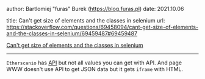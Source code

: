
author: Bartlomiej "furas" Burek (https://blog.furas.pl)
date: 2021.10.06

title: Can't get size of elements and the classes in selenium
url: https://stackoverflow.com/questions/69458094/cant-get-size-of-elements-and-the-classes-in-selenium/69459487#69459487

[Can't get size of elements and the classes in selenium](https://stackoverflow.com/questions/69458094/cant-get-size-of-elements-and-the-classes-in-selenium/69459487#69459487)

---

`Etherscanio` has [API](https://docs.etherscan.io/api-endpoints/tokens) but not all values you can get with API. 
And page WWW doesn't use API to get JSON data but it gets `iframe` with HTML.
